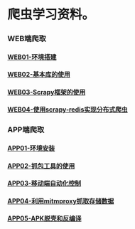 # 爬虫学习资料。

### WEB端爬取
#### [WEB01-环境搭建](./WEB01-环境搭建.md)
#### [WEB02-基本库的使用](./WEB02-基本库的使用.md)
#### [WEB03-Scrapy框架的使用](./WEB03-Scrapy框架的使用.md)
#### [WEB04-使用scrapy-redis实现分布式爬虫](./WEB04-使用scrapy-redis实现分布式爬虫.md)

### APP端爬取
#### [APP01-环境安装](./APP01-环境安装.md)
#### [APP02-抓包工具的使用](./APP02-抓包工具的使用.md)
#### [APP03-移动端自动化控制](./APP03-移动端自动化控制.md)
#### [APP04-利用mitmproxy抓取存储数据](./APP04-利用mitmproxy抓取存储数据.md)
#### [APP05-APK脱壳和反编译](./APP05-APK脱壳和反编译.md)